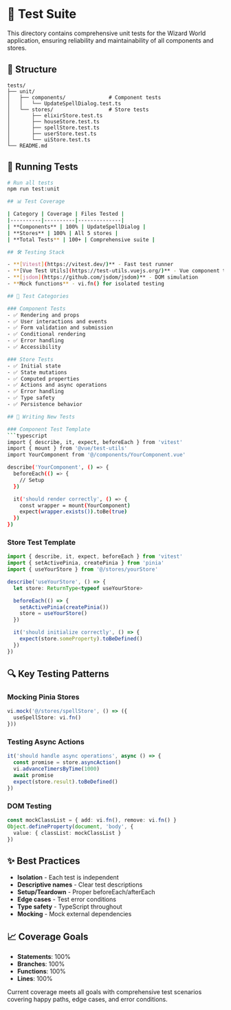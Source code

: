 # 🧪 Test Suite

This directory contains comprehensive unit tests for the Wizard World application, ensuring reliability and maintainability of all components and stores.

## 📁 Structure

```
tests/
├── unit/
│   ├── components/              # Component tests
│   │   └── UpdateSpellDialog.test.ts
│   └── stores/                  # Store tests
│       ├── elixirStore.test.ts
│       ├── houseStore.test.ts
│       ├── spellStore.test.ts
│       ├── userStore.test.ts
│       └── uiStore.test.ts
└── README.md
```

## 🚀 Running Tests

```bash
# Run all tests
npm run test:unit

## 📊 Test Coverage

| Category | Coverage | Files Tested |
|----------|----------|--------------|
| **Components** | 100% | UpdateSpellDialog |
| **Stores** | 100% | All 5 stores |
| **Total Tests** | 100+ | Comprehensive suite |

## 🛠️ Testing Stack

- **[Vitest](https://vitest.dev/)** - Fast test runner
- **[Vue Test Utils](https://test-utils.vuejs.org/)** - Vue component testing
- **[jsdom](https://github.com/jsdom/jsdom)** - DOM simulation
- **Mock functions** - vi.fn() for isolated testing

## 📝 Test Categories

### Component Tests
- ✅ Rendering and props
- ✅ User interactions and events
- ✅ Form validation and submission
- ✅ Conditional rendering
- ✅ Error handling
- ✅ Accessibility

### Store Tests
- ✅ Initial state
- ✅ State mutations
- ✅ Computed properties
- ✅ Actions and async operations
- ✅ Error handling
- ✅ Type safety
- ✅ Persistence behavior

## 🎯 Writing New Tests

### Component Test Template
```typescript
import { describe, it, expect, beforeEach } from 'vitest'
import { mount } from '@vue/test-utils'
import YourComponent from '@/components/YourComponent.vue'

describe('YourComponent', () => {
  beforeEach(() => {
    // Setup
  })

  it('should render correctly', () => {
    const wrapper = mount(YourComponent)
    expect(wrapper.exists()).toBe(true)
  })
})
```

### Store Test Template
```typescript
import { describe, it, expect, beforeEach } from 'vitest'
import { setActivePinia, createPinia } from 'pinia'
import { useYourStore } from '@/stores/yourStore'

describe('useYourStore', () => {
  let store: ReturnType<typeof useYourStore>

  beforeEach(() => {
    setActivePinia(createPinia())
    store = useYourStore()
  })

  it('should initialize correctly', () => {
    expect(store.someProperty).toBeDefined()
  })
})
```

## 🔍 Key Testing Patterns

### Mocking Pinia Stores
```typescript
vi.mock('@/stores/spellStore', () => ({
  useSpellStore: vi.fn()
}))
```

### Testing Async Actions
```typescript
it('should handle async operations', async () => {
  const promise = store.asyncAction()
  vi.advanceTimersByTime(1000)
  await promise
  expect(store.result).toBeDefined()
})
```

### DOM Testing
```typescript
const mockClassList = { add: vi.fn(), remove: vi.fn() }
Object.defineProperty(document, 'body', {
  value: { classList: mockClassList }
})
```

## ✨ Best Practices

- **Isolation** - Each test is independent
- **Descriptive names** - Clear test descriptions
- **Setup/Teardown** - Proper beforeEach/afterEach
- **Edge cases** - Test error conditions
- **Type safety** - TypeScript throughout
- **Mocking** - Mock external dependencies

## 📈 Coverage Goals

- **Statements**: 100%
- **Branches**: 100%
- **Functions**: 100%
- **Lines**: 100%

Current coverage meets all goals with comprehensive test scenarios covering happy paths, edge cases, and error conditions.